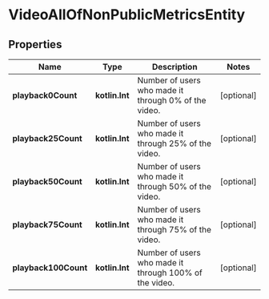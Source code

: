 
# VideoAllOfNonPublicMetricsEntity

## Properties
Name | Type | Description | Notes
------------ | ------------- | ------------- | -------------
**playback0Count** | **kotlin.Int** | Number of users who made it through 0% of the video. |  [optional]
**playback25Count** | **kotlin.Int** | Number of users who made it through 25% of the video. |  [optional]
**playback50Count** | **kotlin.Int** | Number of users who made it through 50% of the video. |  [optional]
**playback75Count** | **kotlin.Int** | Number of users who made it through 75% of the video. |  [optional]
**playback100Count** | **kotlin.Int** | Number of users who made it through 100% of the video. |  [optional]



